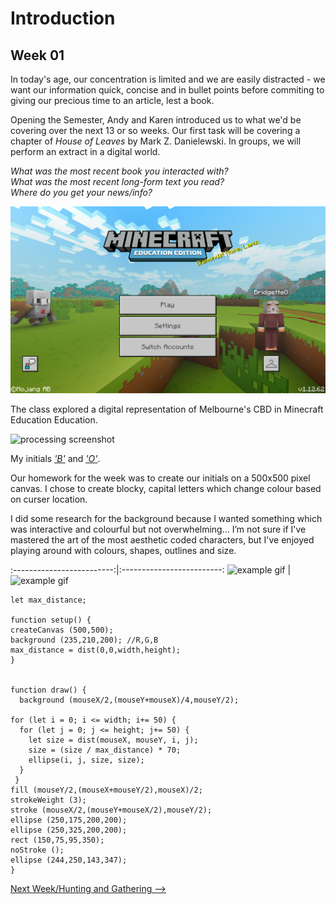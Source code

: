 # Introduction 
## Week 01

In today's age, our concentration is limited and we are easily distracted - we want our information quick, concise and in bullet points before commiting to giving our precious time to an article, lest a book. <br>

Opening the Semester, Andy and Karen introduced us to what we'd be covering over the next 13 or so weeks. Our first task will be covering a chapter of *House of Leaves* by Mark Z. Danielewski. In groups, we will perform an extract in a digital world.


*What was the most recent book you interacted with?* <br>
*What was the most recent long-form text you read?*<br>
*Where do you get your news/info?*<br>


![minecraft](minecraftss.jpg)

The class explored a digital representation of Melbourne's CBD in Minecraft Education Education. 

![processing screenshot](B.jpg)

My initials [*'B'*](https://bridieotoole.github.io/codewords/week_01/B/) and [*'O'*](https://bridieotoole.github.io/codewords/week_01/Owithdots/).

Our homework for the week was to create our initials on a 500x500 pixel canvas. I chose to create blocky, capital letters which change colour based on curser location.

I did some research for the background because I wanted something which was interactive and colourful but not overwhelming... I’m not sure if I've mastered the art of the most aesthetic coded characters, but I've enjoyed playing around with colours, shapes, outlines and size.

:-------------------------:|:-------------------------:
![example gif](B.gif) | ![example gif](O.gif)

```
let max_distance;

function setup() {
createCanvas (500,500);
background (235,210,200); //R,G,B
max_distance = dist(0,0,width,height);
}


function draw() {
  background (mouseX/2,(mouseY+mouseX)/4,mouseY/2); 

for (let i = 0; i <= width; i+= 50) {
  for (let j = 0; j <= height; j+= 50) {
    let size = dist(mouseX, mouseY, i, j);
    size = (size / max_distance) * 70; 
    ellipse(i, j, size, size);
  }
 }
fill (mouseY/2,(mouseX+mouseY/2),mouseX)/2;
strokeWeight (3);
stroke (mouseX/2,(mouseY+mouseX/2),mouseY/2);
ellipse (250,175,200,200);
ellipse (250,325,200,200);
rect (150,75,95,350);
noStroke ();
ellipse (244,250,143,347);
}
```

<p align="center">
  
<a href='https://bridieotoole.github.io/codewords/week_02/'>Next Week/Hunting and Gathering --></a>

</p>

